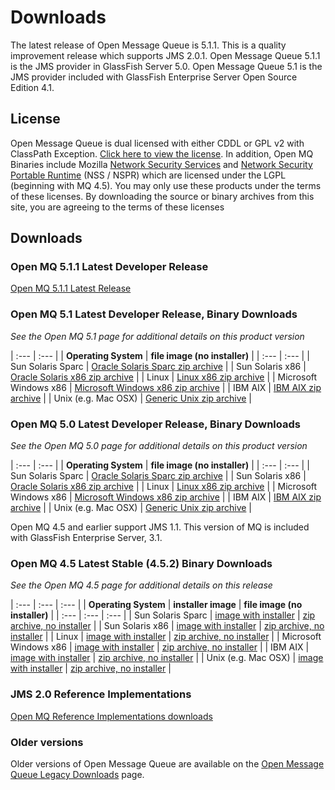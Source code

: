 # Downloads

The latest release of Open Message Queue is 5.1.1.
This is a quality improvement release which supports JMS 2.0.1.
Open Message Queue 5.1.1 is the JMS provider in GlassFish Server 5.0.
Open Message Queue 5.1 is the JMS provider included with GlassFish Enterprise Server Open Source Edition 4.1.

## License

Open Message Queue is dual licensed with either CDDL or GPL v2 with ClassPath Exception. 
[Click here to view the license](LICENSE).
In addition, Open MQ Binaries include Mozilla 
[Network Security Services](http://www.mozilla.org/projects/security/pki/nss) and
[Network Security Portable Runtime](http://www.mozilla.org/projects/nspr)
(NSS / NSPR) which are licensed under the LGPL (beginning with MQ 4.5). 
You may only use these products under the terms of these licenses. 
By downloading the source or binary archives from this site, you are agreeing to the terms of these licenses

## Downloads

### Open MQ 5.1.1 Latest Developer Release

[Open MQ 5.1.1 Latest Release](http://download.oracle.com/mq/open-mq/5.1.1/latest/index.html)

### Open MQ 5.1 Latest Developer Release, Binary Downloads 

_See the Open MQ 5.1 page for additional details on this product version_

| :---         | :---      | 
| **Operating System**   | **file image (no installer)** |
| :---         | :---      | 
| Sun Solaris Sparc | [Oracle Solaris Sparc zip archive](http://download.java.net/mq/open-mq/5.1/latest/openmq5_1-binary-sunos.zip) | 
| Sun Solaris x86 | [Oracle Solaris x86 zip archive](http://download.java.net/mq/open-mq/5.1/latest/openmq5_1-binary-sunos_x86.zip) | 
| Linux | [Linux x86 zip archive](http://download.java.net/mq/open-mq/5.1/latest/openmq5_1-binary-linux.zip) | 
| Microsoft Windows x86 | [Microsoft Windows x86 zip archive](http://download.java.net/mq/open-mq/5.1/latest/openmq5_1-binary-windows.zip) | 
| IBM AIX | [IBM AIX zip archive](http://download.java.net/mq/open-mq/5.1/latest/openmq5_1-binary-aix.zip) | 
| Unix (e.g. Mac OSX) | [Generic Unix zip archive](http://download.java.net/mq/open-mq/5.1/latest/openmq5_1-binary-unix.zip) |

### Open MQ 5.0 Latest Developer Release, Binary Downloads

_See the Open MQ 5.0 page for additional details on this product version_ 

| :---         | :---      | 
| **Operating System**   | **file image (no installer)** |
| :---         | :---      | 
| Sun Solaris Sparc | [Oracle Solaris Sparc zip archive](http://download.java.net/mq/open-mq/5.0/latest/openmq5_0-binary-SunOS.zip) |
| Sun Solaris x86 | [Oracle Solaris x86 zip archive](http://download.java.net/mq/open-mq/5.0/latest/openmq5_0-binary-SunOS_X86.zip) |
| Linux | [Linux x86 zip archive](http://download.java.net/mq/open-mq/5.0/latest/openmq5_0-binary-Linux_X86.zip) |
| Microsoft Windows x86 | [Microsoft Windows x86 zip archive](http://download.java.net/mq/open-mq/5.0/latest/openmq5_0-binary-Windows.zip) |
| IBM AIX | [IBM AIX zip archive](http://download.java.net/mq/open-mq/5.0/latest/openmq5_0-binary-AIX.zip) |
| Unix (e.g. Mac OSX) | [Generic Unix zip archive](http://download.java.net/mq/open-mq/5.0/latest/openmq5_0-binary-Unix.zip) |

Open MQ 4.5 and earlier support JMS 1.1. This version of MQ is included with GlassFish Enterprise Server, 3.1.

### Open MQ 4.5 Latest Stable (4.5.2) Binary Downloads

_See the Open MQ 4.5 page for additional details on this release_

| :--- | :--- | :--- |
| **Operating System**   | **installer image** | **file image (no installer)** |
| :--- | :--- | :--- |
| Sun Solaris Sparc | [image with installer](http://download.java.net/mq/open-mq/4.5.2/latest/openmq4_5_2-installer-SunOS.zip) | [zip archive, no installer](http://download.java.net/mq/open-mq/4.5.2/latest/openmq4_5_2-binary-SunOS.zip) |
| Sun Solaris x86 | [image with installer](http://download.java.net/mq/open-mq/4.5.2/latest/openmq4_5_2-installer-SunOS_X86.zip) | [zip archive, no installer](http://download.java.net/mq/open-mq/4.5.2/latest/openmq4_5_2-binary-SunOS_X86.zip) |
| Linux | [image with installer](http://download.java.net/mq/open-mq/4.5.2/latest/openmq4_5_2-installer-Linux_X86.zip) | [zip archive, no installer]() |
| Microsoft Windows x86 | [image with installer](http://download.java.net/mq/open-mq/4.5.2/latest/openmq4_5_2-installer-WINNT.zip) | [zip archive, no installer](http://download.java.net/mq/open-mq/4.5.2/latest/openmq4_5_2-binary-WINNT.zip) |
| IBM AIX | [image with installer](http://download.java.net/mq/open-mq/4.5.2/latest/openmq4_5_2-installer-AIX.zip) | [zip archive, no installer](http://download.java.net/mq/open-mq/4.5.2/latest/openmq4_5_2-binary-AIX.zip) |
| Unix (e.g. Mac OSX) | [image with installer](http://download.java.net/mq/open-mq/4.5.2/latest/openmq4_5_2-installer-Unix.zip) | [zip archive, no installer](http://download.java.net/mq/open-mq/4.5.2/latest/openmq4_5_2-binary-Unix.zip) |

### JMS 2.0 Reference Implementations

[Open MQ Reference Implementations downloads](/openmq/www/downloads/ri/)

### Older versions

Older versions of Open Message Queue are available on the [Open Message Queue Legacy Downloads](/openmq/legacy-downloads) page.
